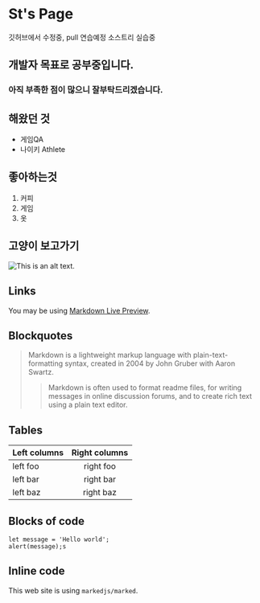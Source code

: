 # St's Page

깃허브에서 수정중, pull 연습예정
소스트리 실습중

## 개발자 목표로 공부중입니다.

### 아직 부족한 점이 많으니 잘부탁드리겠습니다.   

<!--*This text will be italic*  -->
<!--_This will also be italic_-->

<!--**This text will be bold**  -->
<!--__This will also be bold__-->

<!--_You **can** combine them_-->
  
## 해왔던 것

* 게임QA 
* 나이키 Athlete

## 좋아하는것

1. 커피
2. 게임
3. 옷

## 고양이 보고가기

![This is an alt text.](https://www.fitpetmall.com/wp-content/uploads/2023/09/shutterstock_2205178589-1-1.png "고양이조아")

## Links

You may be using [Markdown Live Preview](https://markdownlivepreview.com/).

## Blockquotes

> Markdown is a lightweight markup language with plain-text-formatting syntax, created in 2004 by John Gruber with Aaron Swartz.
>
>> Markdown is often used to format readme files, for writing messages in online discussion forums, and to create rich text using a plain text editor.

## Tables

| Left columns  | Right columns |
| ------------- |:-------------:|
| left foo      | right foo     |
| left bar      | right bar     |
| left baz      | right baz     |

## Blocks of code

```
let message = 'Hello world';
alert(message);s
```

## Inline code

This web site is using `markedjs/marked`.
